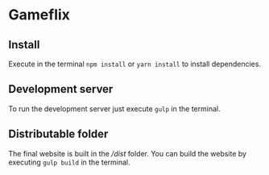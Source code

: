 # Gameflix


## Install

Execute in the terminal `npm install` or `yarn install` to install dependencies.

## Development server

To run the development server just execute `gulp` in the terminal.

## Distributable folder

The final website is built in the */dist* folder. You can build the website by executing `gulp build` in the terminal.

